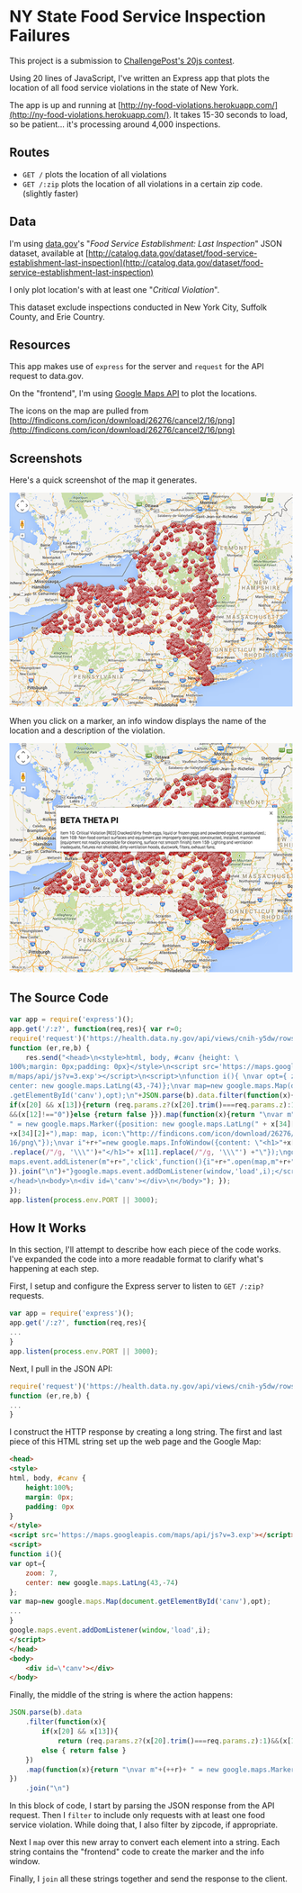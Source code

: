 # NY State Food Service Inspection Failures

This project is a submission to [ChallengePost's 20js contest](http://20js.challengepost.com/).

Using 20 lines of JavaScript, I've written an Express app that plots the location of all food service violations in the state of New York. 

The app is up and running at [http://ny-food-violations.herokuapp.com/](http://ny-food-violations.herokuapp.com/). It takes 15-30 seconds to load, so be patient... it's processing around 4,000 inspections. 

## Routes

- `GET /` plots the location of all violations
- `GET /:zip` plots the location of all violations in a certain zip code. (slightly faster)

## Data

I'm using [data.gov](https://www.data.gov)'s "*Food Service Establishment: Last Inspection*" JSON dataset, available at [http://catalog.data.gov/dataset/food-service-establishment-last-inspection](http://catalog.data.gov/dataset/food-service-establishment-last-inspection)

I only plot location's with at least one "*Critical Violation*".

This dataset exclude inspections conducted in New York City, Suffolk County, and Erie Country.

## Resources

This app makes use of `express` for the server and `request` for the API request to data.gov.

On the "frontend", I'm using [Google Maps API](https://developers.google.com/maps/) to plot the locations.

The icons on the map are pulled from [http://findicons.com/icon/download/26276/cancel2/16/png](http://findicons.com/icon/download/26276/cancel2/16/png)

## Screenshots 

Here's a quick screenshot of the map it generates. 

![](./screenshot1.png)

When you click on a marker, an info window displays the name of the location and a description of the violation. 

![](./screenshot2.png)

## The Source Code

```js
var app = require('express')(); 
app.get('/:z?', function(req,res){ var r=0;
require('request')('https://health.data.ny.gov/api/views/cnih-y5dw/rows.json', 
function (er,re,b) {
	res.send("<head>\n<style>html, body, #canv {height: \
100%;margin: 0px;padding: 0px}</style>\n<script src='https://maps.googleapis.co\
m/maps/api/js?v=3.exp'></script>\n<script>\nfunction i(){ \nvar opt={ zoom: 7, \
center: new google.maps.LatLng(43,-74)};\nvar map=new google.maps.Map(document\
.getElementById('canv'),opt);\n"+JSON.parse(b).data.filter(function(x){ 
if(x[20] && x[13]){return (req.params.z?(x[20].trim()===req.params.z):1)
&&(x[12]!=="0")}else {return false }}).map(function(x){return "\nvar m"+(++r)+
" = new google.maps.Marker({position: new google.maps.LatLng(" + x[34][1] + "," 
+x[34][2]+"),map: map, icon:\"http://findicons.com/icon/download/26276/cancel2/\
16/png\"});\nvar i"+r+"=new google.maps.InfoWindow({content: \"<h1>"+x[8].trim()
.replace(/"/g, '\\\"')+"</h1>"+ x[11].replace(/"/g, '\\\"') +"\"});\ngoogle.\
maps.event.addListener(m"+r+",'click',function(){i"+r+".open(map,m"+r+");});"
}).join("\n")+"}google.maps.event.addDomListener(window,'load',i);</script>\n\
</head>\n<body>\n<div id=\'canv'></div>\n</body>"); }); 
});
app.listen(process.env.PORT || 3000);
```

## How It Works

In this section, I'll attempt to describe how each piece of the code works. I've expanded the code into a more readable format to clarify what's happening at each step. 

First, I setup and configure the Express server to listen to `GET /:zip?` requests.

```js
var app = require('express')(); 
app.get('/:z?', function(req,res){
...
}
app.listen(process.env.PORT || 3000);
```

Next, I pull in the JSON API:

```js
require('request')('https://health.data.ny.gov/api/views/cnih-y5dw/rows.json', 
function (er,re,b) {
...
}
```

I construct the HTTP response by creating a long string. The first and last piece of this HTML string set up the web page and the Google Map: 

```html
<head>
<style>
html, body, #canv {
	height:100%;
	margin: 0px;
	padding: 0px
}
</style>
<script src='https://maps.googleapis.com/maps/api/js?v=3.exp'></script>
<script>
function i(){ 
var opt={ 
	zoom: 7,
	center: new google.maps.LatLng(43,-74)
};
var map=new google.maps.Map(document.getElementById('canv'),opt);
...
}
google.maps.event.addDomListener(window,'load',i);
</script>
</head>
<body>
	<div id=\'canv'></div>
</body>
```

Finally, the middle of the string is where the action happens: 

```js
JSON.parse(b).data
	.filter(function(x){ 
		if(x[20] && x[13]){
			return (req.params.z?(x[20].trim()===req.params.z):1)&&(x[12]!=="0")}
		else { return false }
	})
	.map(function(x){return "\nvar m"+(++r)+ " = new google.maps.Marker({position: new google.maps.LatLng(" + x[34][1] + "," +x[34][2]+"),map: map, icon:\"http://findicons.com/icon/download/26276/cancel2/16/png\"});\nvar i"+r+"=new google.maps.InfoWindow({content: \"<h1>"+x[8].trim().replace(/"/g,'\\\"')+"</h1>"+ x[11].replace(/"/g, '\\\"') +"\"});\ngoogle.maps.event.addListener(m"+r+",'click',function(){i"+r+".open(map,m"+r+");});"
})
	.join("\n")
```

In this block of code, I start by parsing the JSON response from the API request. Then I `filter` to include only requests with at least one food service violation. While doing that, I also filter by zipcode, if appropriate. 

Next I `map` over this new array to convert each element into a string. Each string contains the "frontend" code to create the marker and the info window.

Finally, I `join` all these strings together and send the response to the client.